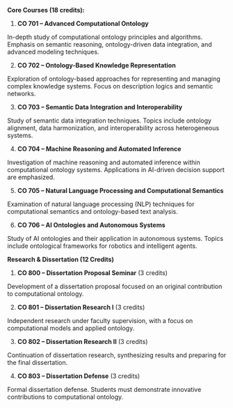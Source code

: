 **Core Courses (18 credits):**

1.	**CO 701 – Advanced Computational Ontology**

In-depth study of computational ontology principles and algorithms. Emphasis on semantic reasoning, ontology-driven data integration, and advanced modeling techniques.

2.	**CO 702 – Ontology-Based Knowledge Representation**

Exploration of ontology-based approaches for representing and managing complex knowledge systems. Focus on description logics and semantic networks.

3.	**CO 703 – Semantic Data Integration and Interoperability**

Study of semantic data integration techniques. Topics include ontology alignment, data harmonization, and interoperability across heterogeneous systems.

4.	**CO 704 – Machine Reasoning and Automated Inference**

Investigation of machine reasoning and automated inference within computational ontology systems. Applications in AI-driven decision support are emphasized.

5.	**CO 705 – Natural Language Processing and Computational Semantics**

Examination of natural language processing (NLP) techniques for computational semantics and ontology-based text analysis.

6.	**CO 706 – AI Ontologies and Autonomous Systems**

Study of AI ontologies and their application in autonomous systems. Topics include ontological frameworks for robotics and intelligent agents.

**Research & Dissertation (12 Credits)**

1.	**CO 800 – Dissertation Proposal Seminar** (3 credits)

Development of a dissertation proposal focused on an original contribution to computational ontology.

2.	**CO 801 – Dissertation Research I** (3 credits)

Independent research under faculty supervision, with a focus on computational models and applied ontology.

3.	**CO 802 – Dissertation Research II** (3 credits)

Continuation of dissertation research, synthesizing results and preparing for the final dissertation.

4.	**CO 803 – Dissertation Defense** (3 credits)

Formal dissertation defense. Students must demonstrate innovative contributions to computational ontology.